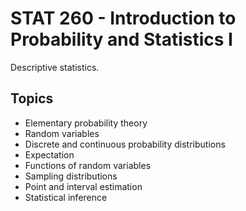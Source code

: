 # STAT 260 - Introduction to Probability and Statistics I

Descriptive statistics.

## Topics
- Elementary probability theory
- Random variables
- Discrete and continuous probability distributions
- Expectation
- Functions of random variables
- Sampling distributions
- Point and interval estimation
- Statistical inference
